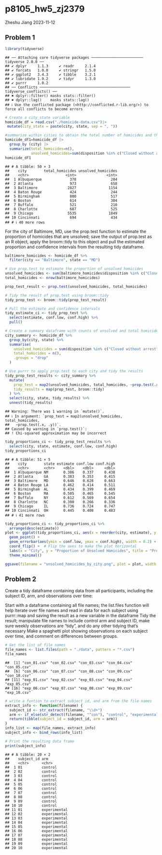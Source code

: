 p8105_hw5_zj2379
================
Zheshu Jiang
2023-11-12

## Problem 1

``` r
library(tidyverse)
```

    ## ── Attaching core tidyverse packages ──────────────────────── tidyverse 2.0.0 ──
    ## ✔ dplyr     1.1.3     ✔ readr     2.1.4
    ## ✔ forcats   1.0.0     ✔ stringr   1.5.0
    ## ✔ ggplot2   3.4.3     ✔ tibble    3.2.1
    ## ✔ lubridate 1.9.2     ✔ tidyr     1.3.0
    ## ✔ purrr     1.0.2     
    ## ── Conflicts ────────────────────────────────────────── tidyverse_conflicts() ──
    ## ✖ dplyr::filter() masks stats::filter()
    ## ✖ dplyr::lag()    masks stats::lag()
    ## ℹ Use the conflicted package (<http://conflicted.r-lib.org/>) to force all conflicts to become errors

``` r
# Create a city_state variable
homicide_df = read.csv("./homicide-data.csv")|>
 mutate(city_state = paste(city, state, sep = ", "))

#summarize within cities to obtain the total number of homicides and the number of unsolved homicides 
homicide_df1=homicide_df |>
  group_by (city) |>
  summarize(total_homicides=n(),
            unsolved_homicides=sum(disposition %in% c("Closed without arrest","Closed by arrest")))
homicide_df1
```

    ## # A tibble: 50 × 3
    ##    city        total_homicides unsolved_homicides
    ##    <chr>                 <int>              <int>
    ##  1 Albuquerque             378                284
    ##  2 Atlanta                 973                658
    ##  3 Baltimore              2827               1154
    ##  4 Baton Rouge             424                244
    ##  5 Birmingham              800                517
    ##  6 Boston                  614                304
    ##  7 Buffalo                 521                210
    ##  8 Charlotte               687                525
    ##  9 Chicago                5535               1849
    ## 10 Cincinnati              694                434
    ## # ℹ 40 more rows

For the city of Baltimore, MD, use the prop.test function to estimate
the proportion of homicides that are unsolved; save the output of
prop.test as an R object, apply the broom::tidy to this object and pull
the estimated proportion and confidence intervals from the resulting
tidy dataframe.

``` r
baltimore_homicides <- homicide_df %>%
  filter(city == "Baltimore", state == "MD")

# Use prop.test to estimate the proportion of unsolved homicides
unsolved_homicides <- sum(baltimore_homicides$disposition %in% c("Closed without arrest", "Open/No arrest"))
total_homicides <- nrow(baltimore_homicides)

prop_test_result <- prop.test(unsolved_homicides, total_homicides)

# Tidy the result of prop.test using broom::tidy
tidy_prop_test <- broom::tidy(prop_test_result)

# Pull the estimate and confidence intervals
tidy_estimate_ci <- tidy_prop_test %>%
  select(estimate, conf.low, conf.high) %>%
  pull()
```

``` r
# Create a summary dataframe with counts of unsolved and total homicides by city
city_summary <- homicide_df %>%
  group_by(city, state) %>%
  summarise(
    unsolved_homicides = sum(disposition %in% c("Closed without arrest", "Open/No arrest")),
    total_homicides = n(),
    .groups = "drop"
  )

# Use purrr to apply prop.test to each city and tidy the results
tidy_prop_test_results <- city_summary %>%
  mutate(
    prop_test = map2(unsolved_homicides, total_homicides, ~prop.test(.x, .y)),
    tidy_results = map(prop_test, broom::tidy)
  ) %>%
  select(city, state, tidy_results) %>%
  unnest(tidy_results)
```

    ## Warning: There was 1 warning in `mutate()`.
    ## ℹ In argument: `prop_test = map2(unsolved_homicides, total_homicides,
    ##   ~prop.test(.x, .y))`.
    ## Caused by warning in `prop.test()`:
    ## ! Chi-squared approximation may be incorrect

``` r
tidy_proportions_ci <- tidy_prop_test_results %>%
  select(city, state, estimate, conf.low, conf.high)
tidy_proportions_ci
```

    ## # A tibble: 51 × 5
    ##    city        state estimate conf.low conf.high
    ##    <chr>       <chr>    <dbl>    <dbl>     <dbl>
    ##  1 Albuquerque NM       0.386    0.337     0.438
    ##  2 Atlanta     GA       0.383    0.353     0.415
    ##  3 Baltimore   MD       0.646    0.628     0.663
    ##  4 Baton Rouge LA       0.462    0.414     0.511
    ##  5 Birmingham  AL       0.434    0.399     0.469
    ##  6 Boston      MA       0.505    0.465     0.545
    ##  7 Buffalo     NY       0.612    0.569     0.654
    ##  8 Charlotte   NC       0.300    0.266     0.336
    ##  9 Chicago     IL       0.736    0.724     0.747
    ## 10 Cincinnati  OH       0.445    0.408     0.483
    ## # ℹ 41 more rows

``` r
tidy_proportions_ci <- tidy_proportions_ci %>%
  arrange(desc(estimate))
plot <- ggplot(tidy_proportions_ci, aes(x = reorder(city, estimate), y = estimate)) +
  geom_point() +
  geom_errorbar(aes(ymin = conf.low, ymax = conf.high), width = 0.2) +
  coord_flip() +  # Flip the axes to make the plot horizontal
  labs(x = "City", y = "Proportion of Unsolved Homicides", title = "Proportion of Unsolved Homicides by City") +
  theme_minimal()

ggsave(filename = "unsolved_homicides_by_city.png", plot = plot, width = 10, height = 8, dpi = 300)
```

## Problem 2

Create a tidy dataframe containing data from all participants, including
the subject ID, arm, and observations over time:

Start with a dataframe containing all file names; the list.files
function will help Iterate over file names and read in data for each
subject using purrr::map and saving the result as a new variable in the
dataframe Tidy the result; manipulate file names to include control arm
and subject ID, make sure weekly observations are “tidy”, and do any
other tidying that’s necessary Make a spaghetti plot showing
observations on each subject over time, and comment on differences
between groups.

``` r
# Get the list of file names
file_names <- list.files(path = "./data", pattern = "*.csv")
file_names
```

    ##  [1] "con_01.csv" "con_02.csv" "con_03.csv" "con_04.csv" "con_05.csv"
    ##  [6] "con_06.csv" "con_07.csv" "con_08.csv" "con_09.csv" "con_10.csv"
    ## [11] "exp_01.csv" "exp_02.csv" "exp_03.csv" "exp_04.csv" "exp_05.csv"
    ## [16] "exp_06.csv" "exp_07.csv" "exp_08.csv" "exp_09.csv" "exp_10.csv"

``` r
# write a funtion to extract subject id, and arm from the file names
extract_info <- function(filename) {
  subject_id <- str_extract(filename, "\\d+")
  arm <- if_else(str_detect(filename, "^con"), "control", "experimental")
  return(tibble(subject_id = subject_id, arm = arm))
}
info_list <- map(file_names, extract_info)
subject_info <- bind_rows(info_list)

# Print the resulting data frame
print(subject_info)
```

    ## # A tibble: 20 × 2
    ##    subject_id arm         
    ##    <chr>      <chr>       
    ##  1 01         control     
    ##  2 02         control     
    ##  3 03         control     
    ##  4 04         control     
    ##  5 05         control     
    ##  6 06         control     
    ##  7 07         control     
    ##  8 08         control     
    ##  9 09         control     
    ## 10 10         control     
    ## 11 01         experimental
    ## 12 02         experimental
    ## 13 03         experimental
    ## 14 04         experimental
    ## 15 05         experimental
    ## 16 06         experimental
    ## 17 07         experimental
    ## 18 08         experimental
    ## 19 09         experimental
    ## 20 10         experimental
